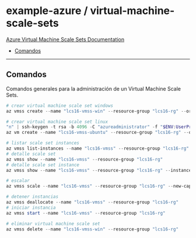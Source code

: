 # example-azure / virtual-machine-scale-sets

[Azure Virtual Machine Scale Sets Documentation](https://learn.microsoft.com/en-us/azure/virtual-machine-scale-sets)

- [Comandos](#comandos)

---

## Comandos

Comandos generales para la administración de un Virtual Machine Scale Sets.

```powershell
# crear virtual machine scale set windows
az vmss create --name "lcs16-vmss-win" --resource-group "lcs16-rg" --orchestration-mode "flexible" --image "MicrosoftWindowsServer:WindowsServer:2022-datacenter-azure-edition-smalldisk:latest" --vm-sku "Standard_B2ms" --admin-username "azureadministrator" --admin-password "azureprueba123*" --os-disk-size-gb 32 --instance-count 2

# crear virtual machine scale set linux
"n" | ssh-keygen -t rsa -b 4096 -C "azureadministrator" -f "$ENV:UserProfile/.ssh/lcs16-vmss-ubuntu" -P "azureprueba123*"
az vm create --name "lcs16-vmss-ubuntu" --resource-group "lcs16-rg" --orchestration-mode --image "Canonical:0001-com-ubuntu-server-jammy:22_04-lts-gen2:latest" --vm-sku "Standard_B2ms" --admin-username "azureadministrator" --ssh-key-values "~/.ssh/lcs16-vmss-ubuntu.pub" --os-disk-size-gb 32
```

```powershell
# listar scale set instances
az vmss list-instances --name "lcs16-vmss" --resource-group "lcs16-rg" --out table
# detalle scale set
az vmss show --name "lcs16-vmss" --resource-group "lcs16-rg"
# detalle scale set instance
az vmss show --name "lcs16-vmss" --resource-group "lcs16-rg" --instance-id "0"
```

```powershell
# escalar
az vmss scale --name "lcs16-vmss" --resource-group "lcs16-rg" --new-capacity 3
```

```powershell
# detener instancias
az vmss deallocate --name "lcs16-vmss" --resource-group "lcs16-rg"
# iniciar instancia
az vmss start --name "lcs16-vmss" --resource-group "lcs16-rg"
```

```powershell
# eliminar virtual machine scale set
az vmss delete --name "lcs16-vmss-win" --resource-group "lcs16-rg"
```

